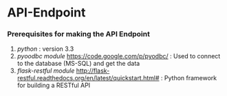 # API-Endpoint

### Prerequisites for making the API Endpoint ###
 1. *python* : version 3.3 
 2. *pyoodbc module*  <https://code.google.com/p/pyodbc/> : Used to connect to the database (MS-SQL) and get the data
 3. *flask-restful module* <http://flask-restful.readthedocs.org/en/latest/quickstart.html#> : Python framework for building a        RESTful API
